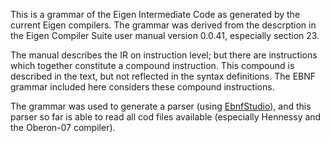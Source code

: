 This is a grammar of the Eigen Intermediate Code as generated by the current Eigen compilers.
The grammar was derived from the descrption in the Eigen Compiler Suite user manual version
0.0.41, especially section 23. 

The manual describes the IR on instruction level; but there are instructions which together 
constitute a compound instruction. This compound is described in the text, but not 
reflected in the syntax definitions. The EBNF grammar included here considers these
compound instructions.

The grammar was used to generate a parser (using [EbnfStudio](https://github.com/rochus-keller/EbnfStudio)),
and this parser so far is able to read all cod files available (especially Hennessy and the Oberon-07 compiler).
